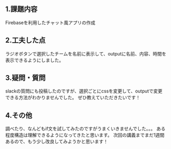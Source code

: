 ## 1.課題内容
Firebaseを利用したチャット風アプリの作成

## 2.工夫した点
ラジオボタンで選択したチームを名前に表示して、outputに名前、内容、時間を表示できるようにしました。

## 3.疑問・質問
slackの質問にも投稿したのですが、選択ごとにcssを変更して、outputで変更できる方法がわかりませんでした。
ぜひ教えていただきたいです！

## 4.その他
調べたり、なんどもif文を試してみたのですがうまくいきませんでした。。。
ある程度構造は理解できるようになってきたと思います。
次回の講義までまだ1週間あるので、もう少し改良してみようかと思います！